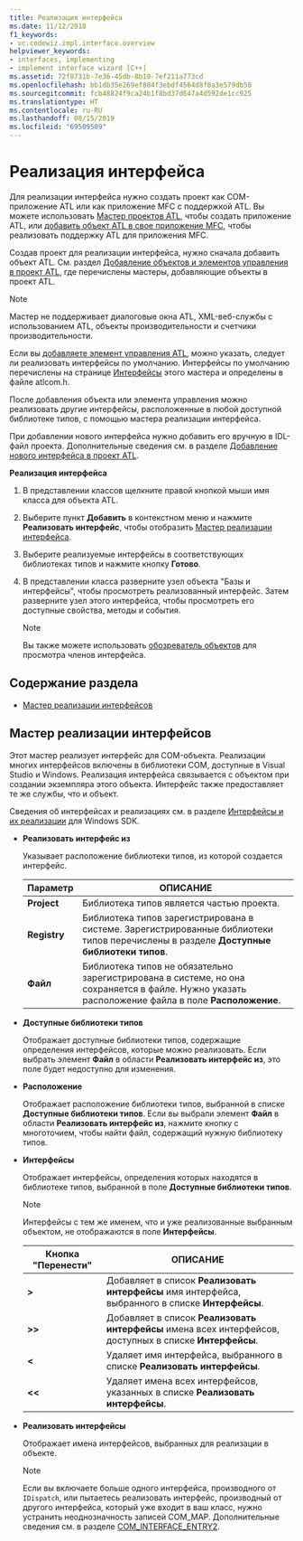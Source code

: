 ```yaml
---
title: Реализация интерфейса
ms.date: 11/12/2018
f1_keywords:
- vc.codewiz.impl.interface.overview
helpviewer_keywords:
- interfaces, implementing
- implement interface wizard [C++]
ms.assetid: 72f8731b-7e36-45db-8b10-7ef211a773cd
ms.openlocfilehash: bb1db35e269ef884f3ebdf4564d8f0a3e579db50
ms.sourcegitcommit: fcb48824f9ca24b1f8bd37d647a4d592de1cc925
ms.translationtype: HT
ms.contentlocale: ru-RU
ms.lasthandoff: 08/15/2019
ms.locfileid: "69509509"
---
```

# <a name="implement-an-interface"></a>Реализация интерфейса

Для реализации интерфейса нужно создать проект как COM-приложение ATL или как приложение MFC с поддержкой ATL. Вы можете использовать [Мастер проектов ATL](../atl/reference/atl-project-wizard.md), чтобы создать приложение ATL, или [добавить объект ATL в свое приложение MFC](../mfc/reference/adding-atl-support-to-your-mfc-project.md), чтобы реализовать поддержку ATL для приложения MFC.

Создав проект для реализации интерфейса, нужно сначала добавить объект ATL. См. раздел [Добавление объектов и элементов управления в проект ATL](../atl/reference/adding-objects-and-controls-to-an-atl-project.md), где перечислены мастеры, добавляющие объекты в проект ATL.

> [!NOTE]
> Мастер не поддерживает диалоговые окна ATL, XML-веб-службы с использованием ATL, объекты производительности и счетчики производительности.

Если вы [добавляете элемент управления ATL](../atl/reference/adding-an-atl-control.md), можно указать, следует ли реализовать интерфейсы по умолчанию. Интерфейсы по умолчанию перечислены на странице [Интерфейсы](../atl/reference/interfaces-atl-control-wizard.md) этого мастера и определены в файле atlcom.h.

После добавления объекта или элемента управления можно реализовать другие интерфейсы, расположенные в любой доступной библиотеке типов, с помощью мастера реализации интерфейса.

При добавлении нового интерфейса нужно добавить его вручную в IDL-файл проекта. Дополнительные сведения см. в разделе [Добавление нового интерфейса в проект ATL](../atl/reference/adding-a-new-interface-in-an-atl-project.md).

**Реализация интерфейса**

1. В представлении классов щелкните правой кнопкой мыши имя класса для объекта ATL.

1. Выберите пункт **Добавить** в контекстном меню и нажмите **Реализовать интерфейс**, чтобы отобразить [Мастер реализации интерфейса](#implement-interface-wizard).

1. Выберите реализуемые интерфейсы в соответствующих библиотеках типов и нажмите кнопку **Готово**.

1. В представлении класса разверните узел объекта "Базы и интерфейсы", чтобы просмотреть реализованный интерфейс. Затем разверните узел этого интерфейса, чтобы просмотреть его доступные свойства, методы и события.

   > [!NOTE]
   > Вы также можете использовать [обозреватель объектов](/visualstudio/ide/viewing-the-structure-of-code) для просмотра членов интерфейса.

## <a name="in-this-section"></a>Содержание раздела

- [Мастер реализации интерфейсов](#implement-interface-wizard)

## <a name="implement-interface-wizard"></a>Мастер реализации интерфейсов

Этот мастер реализует интерфейс для COM-объекта. Реализации многих интерфейсов включены в библиотеки COM, доступные в Visual Studio и Windows. Реализация интерфейса связывается с объектом при создании экземпляра этого объекта. Интерфейс также предоставляет те же службы, что и объект.

Сведения об интерфейсах и реализациях см. в разделе [Интерфейсы и их реализации](/windows/win32/com/interfaces-and-interface-implementations) для Windows SDK.

- **Реализовать интерфейс из**

  Указывает расположение библиотеки типов, из которой создается интерфейс.

  |Параметр|ОПИСАНИЕ|
  |------------|-----------------|
  |**Project**|Библиотека типов является частью проекта.|
  |**Registry**|Библиотека типов зарегистрирована в системе. Зарегистрированные библиотеки типов перечислены в разделе **Доступные библиотеки типов**.|
  |**Файл**|Библиотека типов не обязательно зарегистрирована в системе, но она сохраняется в файле. Нужно указать расположение файла в поле **Расположение**.|

- **Доступные библиотеки типов**

  Отображает доступные библиотеки типов, содержащие определения интерфейсов, которые можно реализовать. Если выбрать элемент **Файл** в области **Реализовать интерфейс из**, это поле будет недоступно для изменения.

- **Расположение**

  Отображает расположение библиотеки типов, выбранной в списке **Доступные библиотеки типов**. Если вы выбрали элемент **Файл** в области **Реализовать интерфейс из**, нажмите кнопку с многоточием, чтобы найти файл, содержащий нужную библиотеку типов.

- **Интерфейсы**

  Отображает интерфейсы, определения которых находятся в библиотеке типов, выбранной в поле **Доступные библиотеки типов**.

  > [!NOTE]
  > Интерфейсы с тем же именем, что и уже реализованные выбранным объектом, не отображаются в поле **Интерфейсы**.

  |Кнопка "Перенести"|ОПИСАНИЕ|
  |---------------------|-----------------|
  |**>**|Добавляет в список **Реализовать интерфейсы** имя интерфейса, выбранного в списке **Интерфейсы**.|
  |**>>**|Добавляет в список **Реализовать интерфейсы** имена всех интерфейсов, доступных в списке **Интерфейсы**.|
  |**\<**|Удаляет имя интерфейса, выбранного в списке **Реализовать интерфейсы**.|
  |**\<\<**|Удаляет имена всех интерфейсов, указанных в списке **Реализовать интерфейсы**.|

- **Реализовать интерфейсы**

  Отображает имена интерфейсов, выбранных для реализации в объекте.

  > [!NOTE]
  > Если вы включаете больше одного интерфейса, производного от `IDispatch`, или пытаетесь реализовать интерфейс, производный от другого интерфейса, который уже входит в ваш класс, нужно устранить неоднозначность записей COM_MAP. Дополнительные сведения см. в разделе [COM_INTERFACE_ENTRY2](../atl/reference/com-interface-entry-macros.md#com_interface_entry2).
